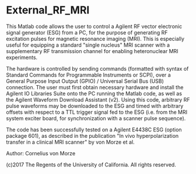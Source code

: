 # External_RF_MRI
This Matlab code allows the user to control a Agilent RF vector electronic signal generator (ESG) from a PC, for the purpose of generating RF excitation pulses for magnetic resonance imaging (MRI). This is especially useful for equipping a standard "single nucleus" MRI scanner with a supplementary RF transmission channel for enabling heteronuclear MRI experiments. 

The hardware is controlled by sending commands (formatted with syntax of Standard Commands for Programmable Instruments or SCPI), over a General Purpose Input Output (GPIO) / Universal Serial Bus (USB) connection. The user must first obtain necessary hardware and install the Agilent IO Libraries Suite onto the PC running the Matlab code, as well as the Agilent Waveform Download Assistant (v2). Using this code, arbitrary RF pulse waveforms may be downloaded to the ESG and timed with arbitrary offsets with respect to a TTL trigger signal fed to the ESG (i.e. from the MRI system exciter board, for synchronization with a scanner pulse sequence). 

The code has been successfully tested on a Agilent E4438C ESG (option package 601), as described in the publication "In vivo hyperpolarization transfer in a clinical MRI scanner" by von Morze et al.

Author: Cornelius von Morze

(c)2017 The Regents of the University of California. All rights reserved.
